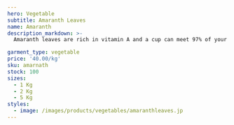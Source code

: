 ```yaml
---
hero: Vegetable
subtitle: Amaranth Leaves
name: Amaranth
description_markdown: >-
  Amaranth leaves are rich in vitamin A and a cup can meet 97% of your daily need for this antioxidative vitamin.

garment_type: vegetable
price: '40.00/kg'
sku: amarnath
stock: 100
sizes:
  - 1 Kg
  - 2 Kg
  - 5 Kg
styles:
  - image: /images/products/vegetables/amaranthleaves.jp
---
```

